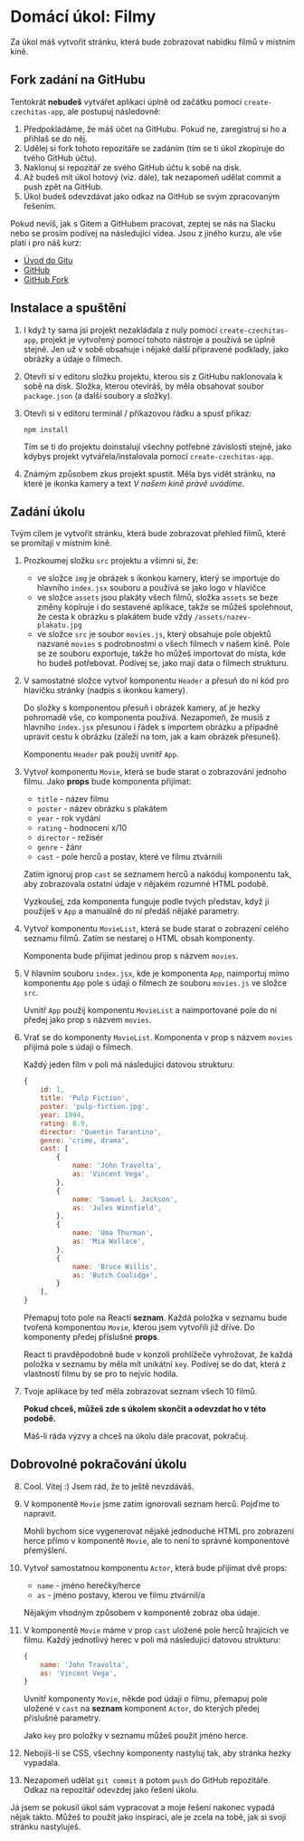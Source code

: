 # Domácí úkol: Filmy

Za úkol máš vytvořit stránku, která bude zobrazovat nabídku filmů v místním kině.


## Fork zadání na GitHubu

Tentokrát **nebudeš** vytvářet aplikaci úplně od začátku pomocí `create-czechitas-app`, ale postupuj následovně:

1. Předpokládáme, že máš účet na GitHubu. Pokud ne, zaregistruj si ho a přihlaš se do něj.
2. Udělej si fork tohoto repozitáře se zadáním (tím se ti úkol zkopíruje do tvého GitHub účtu).
3. Naklonuj si repozitář ze svého GitHub účtu k sobě na disk.
4. Až budeš mít úkol hotový (viz. dále), tak nezapomeň udělat commit a push zpět na GitHub.
5. Úkol budeš odevzdávat jako odkaz na GitHub se svým zpracovaným řešením.

Pokud nevíš, jak s Gitem a GitHubem pracovat, zeptej se nás na Slacku nebo se prosím podívej na následující videa. Jsou z jiného kurzu, ale vše platí i pro náš kurz:

* [Úvod do Gitu](https://www.youtube.com/watch?v=hda4-ngFEWM)
* [GitHub](https://www.youtube.com/watch?v=JLzWjJjsLz8)
* [GitHub Fork](https://www.youtube.com/watch?v=K7rE3jRCjD4)


## Instalace a spuštění

1. I když ty sama jsi projekt nezakládala z nuly pomocí `create-czechitas-app`, projekt je vytvořený pomocí tohoto nástroje a používá se úplně stejně. Jen už v sobě obsahuje i nějaké další připravené podklady, jako obrázky a údaje o filmech.

2. Otevři si v editoru složku projektu, kterou sis z GitHubu naklonovala k sobě na disk. Složka, kterou otevíráš, by měla obsahovat soubor `package.json` (a další soubory a složky).

3. Otevři si v editoru terminál / příkazovou řádku a spusť příkaz:

	```
	npm install
	```

	Tím se ti do projektu doinstalují všechny potřebné závislosti stejně, jako kdybys projekt vytvářela/instalovala pomocí `create-czechitas-app`.

4. Známým způsobem zkus projekt spustit. Měla bys vidět stránku, na které je ikonka kamery a text *V našem kině právě uvádíme*.


## Zadání úkolu

Tvým cílem je vytvořit stránku, která bude zobrazovat přehled filmů, které se promítají v místním kině.

1. Prozkoumej složku `src` projektu a všimni si, že:
	- ve složce `img` je obrázek s ikonkou kamery, který se importuje do hlavního `index.jsx` souboru a používá se jako logo v hlavičce
	- ve složce `assets` jsou plakáty všech filmů, složka `assets` se beze změny kopíruje i do sestavené aplikace, takže se můžeš spolehnout, že cesta k obrázku s plakátem bude vždy `/assets/nazev-plakatu.jpg`
	- ve složce `src` je soubor `movies.js`, který obsahuje pole objektů nazvané `movies` s podrobnostmi o všech filmech v našem kině. Pole se ze souboru exportuje, takže ho můžeš importovat do místa, kde ho budeš potřebovat. Podívej se, jako mají data o filmech strukturu.

2. V samostatné složce vytvoř komponentu `Header` a přesuň do ní kód pro hlavičku stránky (nadpis s ikonkou kamery).

	Do složky s komponentou přesuň i obrázek kamery, ať je hezky pohromadě vše, co komponenta používá. Nezapomeň, že musíš z hlavního `index.jsx` přesunou i řádek s importem obrázku a případně upravit cestu k obrázku (záleží na tom, jak a kam obrázek přesuneš).

	Komponentu `Header` pak použij uvnitř `App`.

3. Vytvoř komponentu `Movie`, která se bude starat o zobrazování jednoho filmu. Jako **props** bude komponenta přijímat:
	- `title` - název filmu
	- `poster` - název obrázku s plakátem
	- `year` - rok vydání
	- `rating` - hodnocení x/10
	- `director` - režisér
	- `genre` - žánr
	- `cast` - pole herců a postav, které ve filmu ztvárnili

	Zatím ignoruj prop `cast` se seznamem herců a nakóduj komponentu tak, aby zobrazovala ostatní údaje v nějakém rozumné HTML podobě.

	Vyzkoušej, zda komponenta funguje podle tvých představ, když ji použiješ v `App` a manuálně do ní předáš nějaké parametry.

4. Vytvoř komponentu `MovieList`, která se bude starat o zobrazení celého seznamu filmů. Zatím se nestarej o HTML obsah komponenty.

	Komponenta bude přijímat jedinou prop s názvem `movies`.

5. V hlavním souboru `index.jsx`, kde je komponenta `App`, naimportuj mimo komponentu `App` pole s údaji o filmech ze souboru `movies.js` ve složce `src`.

	Uvnitř `App` použij komponentu `MovieList` a naimportované pole do ní předej jako prop s názvem `movies`.

6. Vrať se do komponenty `MovieList`. Komponenta v prop s názvem `movies` přijímá pole s údaji o filmech.

	Každý jeden film v poli má následující datovou strukturu:

	```js
	{
		id: 1,
		title: 'Pulp Fiction',
		poster: 'pulp-fiction.jpg',
		year: 1994,
		rating: 8.9,
		director: 'Quentin Tarantino',
		genre: 'crime, drama',
		cast: [
			{
				name: 'John Travolta',
				as: 'Vincent Vega',
			},
			{
				name: 'Samuel L. Jackson',
				as: 'Jules Winnfield',
			},
			{
				name: 'Uma Thurman',
				as: 'Mia Wallace',
			},
			{
				name: 'Bruce Willis',
				as: 'Butch Coolidge',
			}
		],
	}
	```

	Přemapuj toto pole na Reactí **seznam**. Každá položka v seznamu bude tvořená komponentou `Movie`, kterou jsem vytvořili již dříve. Do komponenty předej příslušné **props**.

	React ti pravděpodobně bude v konzoli prohlížeče vyhrožovat, že každá položka v seznamu by měla mít unikátní `key`. Podívej se do dat, která z vlastností filmu by se pro to nejvíc hodila.

7. Tvoje aplikace by teď měla zobrazovat seznam všech 10 filmů.

	**Pokud chceš, můžeš zde s úkolem skončit a odevzdat ho v této podobě.**

	Máš-li ráda výzvy a chceš na úkolu dále pracovat, pokračuj.


## Dobrovolné pokračování úkolu

8. Cool. Vítej :) Jsem rád, že to ještě nevzdáváš.

9. V komponentě `Movie` jsme zatím ignorovali seznam herců. Pojďme to napravit.

	Mohli bychom sice vygenerovat nějaké jednoduché HTML pro zobrazení herce přímo v komponentě `Movie`, ale to není to správné komponentové přemýšlení.

10. Vytvoř samostatnou komponentu `Actor`, která bude přijímat dvě props:
	- `name` - jméno herečky/herce
	- `as` - jméno postavy, kterou ve filmu ztvárnil/a

	Nějakým vhodným způsobem v komponentě zobraz oba údaje.

11. V komponentě `Movie` máme v prop `cast` uložené pole herců hrajících ve filmu. Každý jednotlivý herec v poli má následující datovou strukturu:

	```js
	{
		name: 'John Travolta',
		as: 'Vincent Vega',
	}
	```

	Uvnitř komponenty `Movie`, někde pod údaji o filmu, přemapuj pole uložené v `cast` na **seznam** komponent `Actor`, do kterých předej příslušné parametry.

	Jako `key` pro položky v seznamu můžeš použít jméno herce.

12. Nebojíš-li se CSS, všechny komponenty nastyluj tak, aby stránka hezky vypadala.

13. Nezapomeň udělat `git commit` a potom `push` do GitHub repozitáře. Odkaz na repozitář odevzdej jako řešení úkolu.

Já jsem se pokusil úkol sám vypracovat a moje řešení nakonec vypadá nějak takto. Můžeš to použít jako inspiraci, ale je zcela na tobě, jak si svoji stránku nastyluješ.
